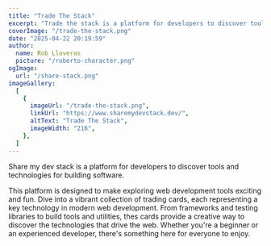 ```yaml
---
title: "Trade The Stack"
excerpt: "Trade the stack is a platform for developers to discover tools and technologies for building software."
coverImage: "/trade-the-stack.png"
date: "2025-04-22 20:19:59"
author:
  name: Rob Lloveras
  picture: "/roberto-character.png"
ogImage:
  url: "/share-stack.png"
imageGallery:
  [
    {
      imageUrl: "/trade-the-stack.png",
      linkUrl: "https://www.sharemydevstack.dev/",
      altText: "Trade The Stack",
      imageWidth: "216",
    },
  ]
---
```


Share my dev stack is a platform for developers to discover tools and technologies for building software.

This platform is designed to make exploring web development tools exciting and fun. Dive into a vibrant collection of trading cards, each representing a key technology in modern web development. From frameworks and testing libraries to build tools and utilities, thes cards provide a creative way to discover the technologies that drive the web. Whether you're a beginner or an experienced developer, there's something here for everyone to enjoy.
